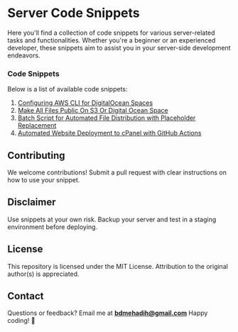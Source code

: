 # Server Code Snippets

Here you'll find a collection of code snippets for various server-related tasks and functionalities. Whether you're a beginner or an experienced developer, these snippets aim to assist you in your server-side development endeavors.

### Code Snippets

Below is a list of available code snippets:

1. [Configuring AWS CLI for DigitalOcean Spaces](configuring-aws-cli-for-digital-ocean-spaces)
2. [Make All Files Public On S3 Or Digital Ocean Space](make_all_files_public_s3_or_digital_ocean_space)
3. [Batch Script for Automated File Distribution with Placeholder Replacement](Batch%20Script%20for%20Automated%20File%20Distribution%20with%20Placeholder%20Replacement)
4. [Automated Website Deployment to cPanel with GitHub Actions](Automated%20Website%20Deployment%20to%20cPanel%20with%20GitHub%20Actions)

## Contributing

We welcome contributions! Submit a pull request with clear instructions on how to use your snippet.

## Disclaimer

Use snippets at your own risk. Backup your server and test in a staging environment before deploying.

## License

This repository is licensed under the MIT License. Attribution to the original author(s) is appreciated.

## Contact

Questions or feedback? Email me at **bdmehadih@gmail.com** Happy coding! 🚀